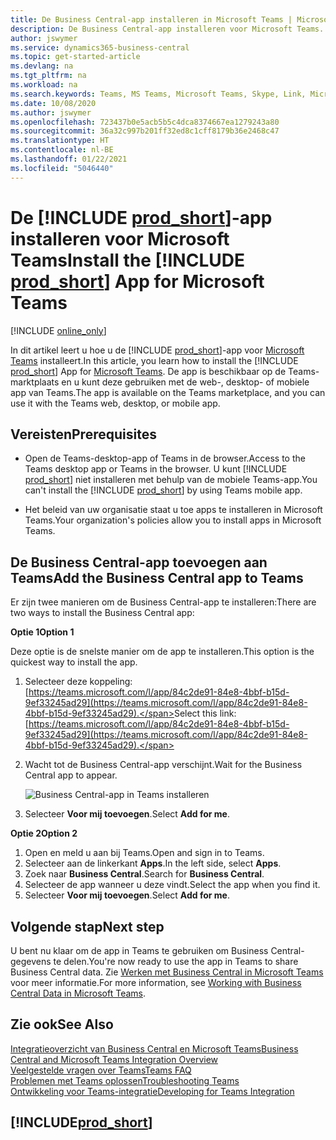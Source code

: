 ```yaml
---
title: De Business Central-app installeren in Microsoft Teams | Microsoft Docs
description: De Business Central-app installeren voor Microsoft Teams.
author: jswymer
ms.service: dynamics365-business-central
ms.topic: get-started-article
ms.devlang: na
ms.tgt_pltfrm: na
ms.workload: na
ms.search.keywords: Teams, MS Teams, Microsoft Teams, Skype, Link, Microsoft 365, collaborate, collaboration, teamwork
ms.date: 10/08/2020
ms.author: jswymer
ms.openlocfilehash: 723437b0e5acb5b5c4dca8374667ea1279243a80
ms.sourcegitcommit: 36a32c997b201ff32ed8c1cff8179b36e2468c47
ms.translationtype: HT
ms.contentlocale: nl-BE
ms.lasthandoff: 01/22/2021
ms.locfileid: "5046440"
---
```

# <a name="install-the-prod_short-app-for-microsoft-teams"></a><span data-ttu-id="961b2-103">De [!INCLUDE [prod_short](includes/prod_short.md)]-app installeren voor Microsoft Teams</span><span class="sxs-lookup"><span data-stu-id="961b2-103">Install the [!INCLUDE [prod_short](includes/prod_short.md)] App for Microsoft Teams</span></span>

[!INCLUDE [online_only](includes/online_only.md)]

<span data-ttu-id="961b2-104">In dit artikel leert u hoe u de [!INCLUDE [prod_short](includes/prod_short.md)]-app voor [Microsoft Teams](https://www.microsoft.com/en-us/microsoft-365/microsoft-teams) installeert.</span><span class="sxs-lookup"><span data-stu-id="961b2-104">In this article, you learn how to install the [!INCLUDE [prod_short](includes/prod_short.md)] App for [Microsoft Teams](https://www.microsoft.com/en-us/microsoft-365/microsoft-teams).</span></span> <span data-ttu-id="961b2-105">De app is beschikbaar op de Teams-marktplaats en u kunt deze gebruiken met de web-, desktop- of mobiele app van Teams.</span><span class="sxs-lookup"><span data-stu-id="961b2-105">The app is available on the Teams marketplace, and you can use it with the Teams web, desktop, or mobile app.</span></span>

## <a name="prerequisites"></a><span data-ttu-id="961b2-106">Vereisten</span><span class="sxs-lookup"><span data-stu-id="961b2-106">Prerequisites</span></span>

- <span data-ttu-id="961b2-107">Open de Teams-desktop-app of Teams in de browser.</span><span class="sxs-lookup"><span data-stu-id="961b2-107">Access to the Teams desktop app or Teams in the browser.</span></span> <span data-ttu-id="961b2-108">U kunt [!INCLUDE [prod_short](includes/prod_short.md)] niet installeren met behulp van de mobiele Teams-app.</span><span class="sxs-lookup"><span data-stu-id="961b2-108">You can't install the [!INCLUDE [prod_short](includes/prod_short.md)] by using Teams mobile app.</span></span>

- <span data-ttu-id="961b2-109">Het beleid van uw organisatie staat u toe apps te installeren in Microsoft Teams.</span><span class="sxs-lookup"><span data-stu-id="961b2-109">Your organization's policies allow you to install apps in Microsoft Teams.</span></span>

## <a name="add-the-business-central-app-to-teams"></a><span data-ttu-id="961b2-110">De Business Central-app toevoegen aan Teams</span><span class="sxs-lookup"><span data-stu-id="961b2-110">Add the Business Central app to Teams</span></span>

<span data-ttu-id="961b2-111">Er zijn twee manieren om de Business Central-app te installeren:</span><span class="sxs-lookup"><span data-stu-id="961b2-111">There are two ways to install the Business Central app:</span></span>

<span data-ttu-id="961b2-112">**Optie 1**</span><span class="sxs-lookup"><span data-stu-id="961b2-112">**Option 1**</span></span>

<span data-ttu-id="961b2-113">Deze optie is de snelste manier om de app te installeren.</span><span class="sxs-lookup"><span data-stu-id="961b2-113">This option is the quickest way to install the app.</span></span>

1. <span data-ttu-id="961b2-114">Selecteer deze koppeling: [https://teams.microsoft.com/l/app/84c2de91-84e8-4bbf-b15d-9ef33245ad29](https://teams.microsoft.com/l/app/84c2de91-84e8-4bbf-b15d-9ef33245ad29).</span><span class="sxs-lookup"><span data-stu-id="961b2-114">Select this link: [https://teams.microsoft.com/l/app/84c2de91-84e8-4bbf-b15d-9ef33245ad29](https://teams.microsoft.com/l/app/84c2de91-84e8-4bbf-b15d-9ef33245ad29).</span></span>

2. <span data-ttu-id="961b2-115">Wacht tot de Business Central-app verschijnt.</span><span class="sxs-lookup"><span data-stu-id="961b2-115">Wait for the Business Central app to appear.</span></span>

    ![Business Central-app in Teams installeren](media/teams-install-app.png)

3. <span data-ttu-id="961b2-117">Selecteer **Voor mij toevoegen**.</span><span class="sxs-lookup"><span data-stu-id="961b2-117">Select **Add for me**.</span></span>

<span data-ttu-id="961b2-118">**Optie 2**</span><span class="sxs-lookup"><span data-stu-id="961b2-118">**Option 2**</span></span>

1. <span data-ttu-id="961b2-119">Open en meld u aan bij Teams.</span><span class="sxs-lookup"><span data-stu-id="961b2-119">Open and sign in to Teams.</span></span>
2. <span data-ttu-id="961b2-120">Selecteer aan de linkerkant **Apps**.</span><span class="sxs-lookup"><span data-stu-id="961b2-120">In the left side, select **Apps**.</span></span>
3. <span data-ttu-id="961b2-121">Zoek naar **Business Central**.</span><span class="sxs-lookup"><span data-stu-id="961b2-121">Search for **Business Central**.</span></span>
4. <span data-ttu-id="961b2-122">Selecteer de app wanneer u deze vindt.</span><span class="sxs-lookup"><span data-stu-id="961b2-122">Select the app when you find it.</span></span>
5. <span data-ttu-id="961b2-123">Selecteer **Voor mij toevoegen**.</span><span class="sxs-lookup"><span data-stu-id="961b2-123">Select **Add for me**.</span></span>

## <a name="next-step"></a><span data-ttu-id="961b2-124">Volgende stap</span><span class="sxs-lookup"><span data-stu-id="961b2-124">Next step</span></span>

<span data-ttu-id="961b2-125">U bent nu klaar om de app in Teams te gebruiken om Business Central-gegevens te delen.</span><span class="sxs-lookup"><span data-stu-id="961b2-125">You're now ready to use the app in Teams to share Business Central data.</span></span> <span data-ttu-id="961b2-126">Zie [Werken met Business Central in Microsoft Teams](across-working-with-teams.md) voor meer informatie.</span><span class="sxs-lookup"><span data-stu-id="961b2-126">For more information, see [Working with Business Central Data in Microsoft Teams](across-working-with-teams.md).</span></span>

## <a name="see-also"></a><span data-ttu-id="961b2-127">Zie ook</span><span class="sxs-lookup"><span data-stu-id="961b2-127">See Also</span></span>

[<span data-ttu-id="961b2-128">Integratieoverzicht van Business Central en Microsoft Teams</span><span class="sxs-lookup"><span data-stu-id="961b2-128">Business Central and Microsoft Teams Integration Overview</span></span>](across-teams-overview.md)  
[<span data-ttu-id="961b2-129">Veelgestelde vragen over Teams</span><span class="sxs-lookup"><span data-stu-id="961b2-129">Teams FAQ</span></span>](teams-faq.md)  
[<span data-ttu-id="961b2-130">Problemen met Teams oplossen</span><span class="sxs-lookup"><span data-stu-id="961b2-130">Troubleshooting Teams</span></span>](admin-teams-troubleshooting.md)  
[<span data-ttu-id="961b2-131">Ontwikkeling voor Teams-integratie</span><span class="sxs-lookup"><span data-stu-id="961b2-131">Developing for Teams Integration</span></span>](/dynamics365/business-central/dev-itpro/developer/devenv-develop-for-teams)  

## [!INCLUDE[prod_short](includes/free_trial_md.md)]  
